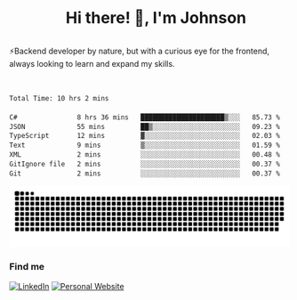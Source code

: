 <div id="user-content-toc">
  <ul align="center">
    <summary><h1 style="display: inline-block">Hi there! 👋, I'm Johnson</h1></summary>
  </ul>
</div>

⚡Backend developer by nature, but with a curious eye for the frontend, always looking to learn and expand my skills.

<br>


<!--START_SECTION:waka-->

```txt
Total Time: 10 hrs 2 mins

C#               8 hrs 36 mins   █████████████████████▒░░░   85.73 %
JSON             55 mins         ██▒░░░░░░░░░░░░░░░░░░░░░░   09.23 %
TypeScript       12 mins         ▓░░░░░░░░░░░░░░░░░░░░░░░░   02.03 %
Text             9 mins          ▒░░░░░░░░░░░░░░░░░░░░░░░░   01.59 %
XML              2 mins          ░░░░░░░░░░░░░░░░░░░░░░░░░   00.48 %
GitIgnore file   2 mins          ░░░░░░░░░░░░░░░░░░░░░░░░░   00.37 %
Git              2 mins          ░░░░░░░░░░░░░░░░░░░░░░░░░   00.37 %
```

<!--END_SECTION:waka-->


<img  src="https://github.com/1999AZZAR/1999AZZAR/blob/main/resources/img/grid-snake.svg"
       alt="snake" /></a>

### Find me
<a href="https://www.linkedin.com/in/dusabe-johnson" target="_blank"><img src="https://img.shields.io/badge/LinkedIn-%230077B5.svg?&style=flat&logo=linkedin&logoColor=white" alt="LinkedIn"></a>
‎‎ [![Personal Website](https://img.shields.io/badge/visit-Johnson.rw-blue)](https://johnson.rw/)
